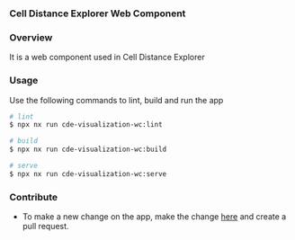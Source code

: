 ### Cell Distance Explorer Web Component

### Overview

It is a web component used in Cell Distance Explorer

### Usage

Use the following commands to lint, build and run the app

```sh
# lint
$ npx nx run cde-visualization-wc:lint

# build
$ npx nx run cde-visualization-wc:build

# serve
$ npx nx run cde-visualization-wc:serve
```

### Contribute

- To make a new change on the app, make the change [here](https://github.com/hubmapconsortium/hra-ui/tree/main/apps/cde-visualization-wc) and create a pull request.
